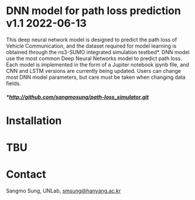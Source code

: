 # DNN model for path loss prediction v1.1 2022-06-13

This deep neural network model is designed to predict the path loss of Vehicle Communication, 
and the dataset required for model learning is obtained through the ns3-SUMO integrated simulation testbed*.
DNN model use the most common Deep Neural Networks model to predict path loss.
Each model is implemented in the form of a Jupiter notebook ipynb file, and CNN and LSTM versions are currently being updated.
Users can change most DNN model parameters, but care must be taken when changing data fields.

##### *http://github.com/sangmosung/path-loss_simulator.git

# Installation

# TBU

# Contact

Sangmo Sung, UNLab, smsung@hanyang.ac.kr
